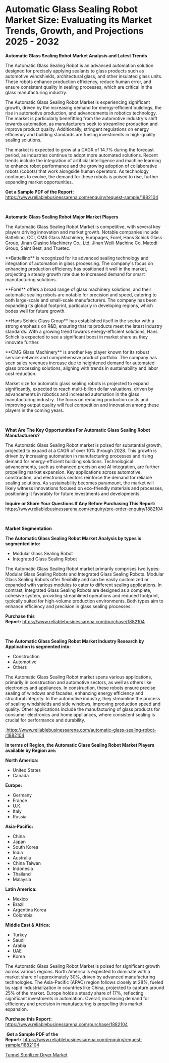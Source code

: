 <p><h1>Automatic Glass Sealing Robot Market Size: Evaluating its Market Trends, Growth, and Projections 2025 - 2032</h1></p><p><strong>Automatic Glass Sealing Robot Market Analysis and Latest Trends</strong></p>
<p><p>The Automatic Glass Sealing Robot is an advanced automation solution designed for precisely applying sealants to glass products such as automotive windshields, architectural glass, and other insulated glass units. These robots enhance production efficiency, reduce human error, and ensure consistent quality in sealing processes, which are critical in the glass manufacturing industry.</p><p>The Automatic Glass Sealing Robot Market is experiencing significant growth, driven by the increasing demand for energy-efficient buildings, the rise in automotive production, and advancements in robotics technology. The market is particularly benefitting from the automotive industry's shift towards automation, as manufacturers seek to streamline production and improve product quality. Additionally, stringent regulations on energy efficiency and building standards are fueling investments in high-quality sealing solutions.</p><p>The market is expected to grow at a CAGR of 14.7% during the forecast period, as industries continue to adopt more automated solutions. Recent trends include the integration of artificial intelligence and machine learning to enhance robot performance and the growing adoption of collaborative robots (cobots) that work alongside human operators. As technology continues to evolve, the demand for these robots is poised to rise, further expanding market opportunities.</p></p>
<p><strong>Get a Sample PDF of the Report:&nbsp;</strong> <a href="https://www.reliablebusinessarena.com/enquiry/request-sample/1882104?utm_campaign=2528&utm_medium=2&utm_source=Github&utm_content=ia&utm_term=01032025&utm_id=automatic-glass-sealing-robot">https://www.reliablebusinessarena.com/enquiry/request-sample/1882104</a></p>
<p>&nbsp;</p>
<p><strong>Automatic Glass Sealing Robot Major Market Players</strong></p>
<p><p>The Automatic Glass Sealing Robot Market is competitive, with several key players driving innovation and market growth. Notable companies include Battellino, CCI, CMS Glass Machinery, Europages, Forel, Hans Schick Glass Group, Jinan Glasino Machinery Co., Ltd, Jinan Weili Machine Co, Matodi Group, Saint Best, and Truetec.</p><p>**Battellino** is recognized for its advanced sealing technology and integration of automation in glass processing. The company's focus on enhancing production efficiency has positioned it well in the market, projecting a steady growth rate due to increased demand for smart manufacturing solutions.</p><p>**Forel** offers a broad range of glass machinery solutions, and their automatic sealing robots are notable for precision and speed, catering to both large-scale and small-scale manufacturers. The company has been expanding its global footprint, particularly in developing regions, which bodes well for future growth.</p><p>**Hans Schick Glass Group** has established itself in the sector with a strong emphasis on R&D, ensuring that its products meet the latest industry standards. With a growing trend towards energy-efficient solutions, Hans Schick is expected to see a significant boost in market share as they innovate further.</p><p>**CMG Glass Machinery** is another key player known for its robust service network and comprehensive product portfolio. The company has seen sales revenues increase due to heightened demand for automated glass processing solutions, aligning with trends in sustainability and labor cost reduction.</p><p>Market size for automatic glass sealing robots is projected to expand significantly, expected to reach multi-billion dollar valuations, driven by advancements in robotics and increased automation in the glass manufacturing industry. The focus on reducing production costs and improving output quality will fuel competition and innovation among these players in the coming years.</p></p>
<p>&nbsp;</p>
<p><strong>What Are The Key Opportunities For Automatic Glass Sealing Robot Manufacturers?</strong></p>
<p><p>The Automatic Glass Sealing Robot market is poised for substantial growth, projected to expand at a CAGR of over 10% through 2028. This growth is driven by increasing automation in manufacturing processes and rising demand for energy-efficient building solutions. Technological advancements, such as enhanced precision and AI integration, are further propelling market expansion. Key applications across automotive, construction, and electronics sectors reinforce the demand for reliable sealing solutions. As sustainability becomes paramount, the market will likely witness innovations focused on eco-friendly materials and processes, positioning it favorably for future investments and developments.</p></p>
<p><strong>Inquire or Share Your Questions If Any Before Purchasing This Report:</strong> <a href="https://www.reliablebusinessarena.com/enquiry/pre-order-enquiry/1882104?utm_campaign=2528&utm_medium=2&utm_source=Github&utm_content=ia&utm_term=01032025&utm_id=automatic-glass-sealing-robot">https://www.reliablebusinessarena.com/enquiry/pre-order-enquiry/1882104</a></p>
<p>&nbsp;</p>
<p><strong>Market Segmentation</strong></p>
<p><strong>The Automatic Glass Sealing Robot Market Analysis by types is segmented into:</strong></p>
<p><ul><li>Modular Glass Sealing Robot</li><li>Integrated Glass Sealing Robot</li></ul></p>
<p><p>The Automatic Glass Sealing Robot market primarily comprises two types: Modular Glass Sealing Robots and Integrated Glass Sealing Robots. Modular Glass Sealing Robots offer flexibility and can be easily customized or expanded with various modules to cater to different sealing applications. In contrast, Integrated Glass Sealing Robots are designed as a complete, cohesive system, providing streamlined operations and reduced footprint, typically suited for high-volume production environments. Both types aim to enhance efficiency and precision in glass sealing processes.</p></p>
<p><strong>Purchase this Report:&nbsp;</strong><a href="https://www.reliablebusinessarena.com/purchase/1882104?utm_campaign=2528&utm_medium=2&utm_source=Github&utm_content=ia&utm_term=01032025&utm_id=automatic-glass-sealing-robot">https://www.reliablebusinessarena.com/purchase/1882104</a></p>
<p>&nbsp;</p>
<p><strong>The Automatic Glass Sealing Robot Market Industry Research by Application is segmented into:</strong></p>
<p><ul><li>Construction</li><li>Automotive</li><li>Others</li></ul></p>
<p><p>The Automatic Glass Sealing Robot market spans various applications, primarily in construction and automotive sectors, as well as others like electronics and appliances. In construction, these robots ensure precise sealing of windows and facades, enhancing energy efficiency and structural integrity. In the automotive industry, they streamline the process of sealing windshields and side windows, improving production speed and quality. Other applications include the manufacturing of glass products for consumer electronics and home appliances, where consistent sealing is crucial for performance and durability.</p></p>
<p><a href="https://www.reliablebusinessarena.com/automatic-glass-sealing-robot-r1882104?utm_campaign=2528&utm_medium=2&utm_source=Github&utm_content=ia&utm_term=01032025&utm_id=automatic-glass-sealing-robot">&nbsp;https://www.reliablebusinessarena.com/automatic-glass-sealing-robot-r1882104</a></p>
<p><strong>In terms of Region, the Automatic Glass Sealing Robot Market Players available by Region are:</strong></p>
<p>
    <p> <strong> North America: </strong>
        <ul>
            <li>United States</li>
            <li>Canada</li>
        </ul>
        </p> 
    <p> <strong> Europe: </strong>
        <ul>
            <li>Germany</li>
            <li>France</li>
            <li>U.K.</li>
            <li>Italy</li>
            <li>Russia</li>
        </ul>
        </p> 
    <p> <strong> Asia-Pacific: </strong>
        <ul>
            <li>China</li>
            <li>Japan</li>
            <li>South Korea</li>
            <li>India</li>
            <li>Australia</li>
            <li>China Taiwan</li>
            <li>Indonesia</li>
            <li>Thailand</li>
            <li>Malaysia</li>
        </ul>
        </p> 
    <p> <strong> Latin America: </strong>
        <ul>
            <li>Mexico</li>
            <li>Brazil</li>
            <li>Argentina Korea</li>
            <li>Colombia</li>
        </ul>
        </p> 
    <p> <strong> Middle East & Africa: </strong>
        <ul>
            <li>Turkey</li>
            <li>Saudi</li>
            <li>Arabia</li>
            <li>UAE</li>
            <li>Korea</li>
        </ul>
    </p>
    </p>
<p><p>The Automatic Glass Sealing Robot Market is poised for significant growth across various regions. North America is expected to dominate with a market share of approximately 30%, driven by advanced manufacturing technologies. The Asia-Pacific (APAC) region follows closely at 28%, fueled by rapid industrialization in countries like China, projected to capture around 25% of the market. Europe holds a steady share of 17%, reflecting significant investments in automation. Overall, increasing demand for efficiency and precision in manufacturing is propelling this market expansion.</p></p>
<p><strong>Purchase this Report: </strong><a href="https://www.reliablebusinessarena.com/purchase/1882104?utm_campaign=2528&utm_medium=2&utm_source=Github&utm_content=ia&utm_term=01032025&utm_id=automatic-glass-sealing-robot">https://www.reliablebusinessarena.com/purchase/1882104</a></p>
<p>&nbsp;<strong>Get a Sample PDF of the Report:&nbsp;&nbsp;</strong><a href="https://www.reliablebusinessarena.com/enquiry/request-sample/1882104?utm_campaign=2528&utm_medium=2&utm_source=Github&utm_content=ia&utm_term=01032025&utm_id=automatic-glass-sealing-robot">https://www.reliablebusinessarena.com/enquiry/request-sample/1882104</a></p>
<p><strong></strong></p>
<p><p><a href="https://github.com/meuskocov/Market-Research-Report-List-1/blob/main/tunnel-sterilizer-dryer-market.md?utm_campaign=2528&utm_medium=2&utm_source=Github&utm_content=ia&utm_term=01032025&utm_id=automatic-glass-sealing-robot">Tunnel Sterilizer Dryer Market</a></p></p>